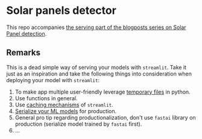 # Solar panels detector

This repo accompanies [the serving part of the blogposts series on Solar Panel detection](https://appsilon.com/using-streamlit-to-deploy-poc-app-part-3/).

## Remarks

This is a dead simple way of serving your models with `streamlit`.
Take it just as an inspiration and take the following things into consideration when deploying your model with `streamlit`:

1. To make app multiple user-friendly leverage [temporary files](https://docs.python.org/3/library/tempfile.html) in python.
2. Use functions in general.
3. Use [caching mechanisms](https://docs.streamlit.io/library/api-reference/performance/st.experimental_singleton) of `streamlit`.
4. [Serialize your ML models](https://appsilon.com/model-serialization-in-machine-learning/) for production.
5. General pro tip regarding productionalization, don't use `fastai` library on production (serialize model trained by `fastai` first).
6. ...

